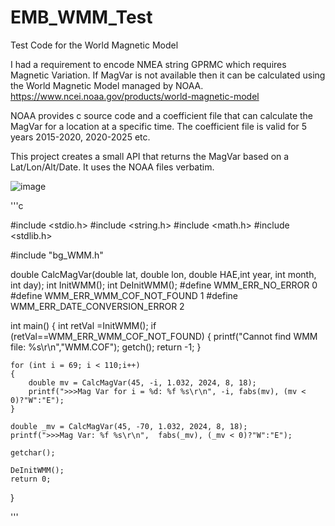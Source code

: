 # EMB_WMM_Test
Test Code for the World Magnetic Model

I had a requirement to encode NMEA string GPRMC which requires Magnetic Variation. 
If MagVar is not available then it can be calculated using the World Magnetic Model managed by NOAA.
https://www.ncei.noaa.gov/products/world-magnetic-model

NOAA provides c source code and a coefficient file that can calculate the MagVar for a location at a specific time.
The coefficient file is valid for 5 years 2015-2020, 2020-2025 etc.

This project creates a small API that returns the MagVar based on a Lat/Lon/Alt/Date.
It uses the NOAA files verbatim.


![image](https://github.com/user-attachments/assets/b136454a-90dd-42a0-9ea3-34b316faf611)


'''c

#include <stdio.h>
#include <string.h>
#include <math.h>
#include <stdlib.h>

#include "bg_WMM.h"

double CalcMagVar(double lat, double lon, double HAE,int year, int month, int day);
int InitWMM();
int DeInitWMM();
#define WMM_ERR_NO_ERROR 0
#define WMM_ERR_WMM_COF_NOT_FOUND 1
#define WMM_ERR_DATE_CONVERSION_ERROR 2

int main()
{
	int retVal =InitWMM();
	if (retVal==WMM_ERR_WMM_COF_NOT_FOUND) {
		printf("Cannot find WMM file: %s\r\n","WMM.COF");
        getch();
        return  -1;
	}

	for (int i = 69; i < 110;i++)
	{
		double mv = CalcMagVar(45, -i, 1.032, 2024, 8, 18);
		printf(">>>Mag Var for i = %d: %f %s\r\n", -i, fabs(mv), (mv < 0)?"W":"E");
	}

	double _mv = CalcMagVar(45, -70, 1.032, 2024, 8, 18);
	printf(">>>Mag Var: %f %s\r\n",  fabs(_mv), (_mv < 0)?"W":"E");

	getchar();

	DeInitWMM();
	return 0;
}

'''
